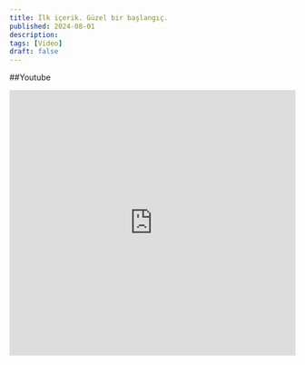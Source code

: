 ```yaml
---
title: İlk içerik. Güzel bir başlangıç.
published: 2024-08-01
description: 
tags: [Video]
draft: false
---
```

##Youtube
<iframe width="100%" height="468" src="https://www.youtube.com/watch?v=0Gkhol2Q1og" title="YouTube video player" frameborder="0" allowfullscreen></iframe>
